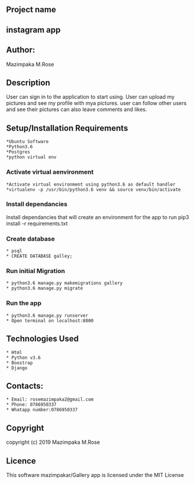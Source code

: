 ## Project name
## instagram app
## Author:
Mazimpaka M.Rose
## Description
User can sign in to the application to start using.
User can upload my pictures and see my profile with mya pictures.
user can follow other users and see their pictures can also leave comments and likes. 

## Setup/Installation Requirements
    *Ubuntu Software
    *Python3.6
    *Postgres
    *python virtual env

### Activate virtual aenvironment
    *Activate virtual environment using python3.6 as default handler
    *virtualenv -p /usr/bin/python3.6 venv && source venv/bin/activate
### Install dependancies
Install dependancies that will create an environment for the app to run pip3 install -r requirements.txt
### Create database 
    * psql
    * CREATE DATABASE galley;
### Run initial Migration
    * python3.6 manage.py makemigrations gallery
    * python3.6 manage.py migrate
### Run the app
    * python3.6 manage.py runserver
    * Open terminal on localhost:8000


## Technologies Used
    * Html
    * Python v3.6
    * Boostrap
    * Django
 

## Contacts:

    * Email: rosemazimpaka2@gmail.com
    * Phone: 0786950337
    * Whatapp number:0786950337


## Copyright
 copyright (c) 2019 Mazimpaka M.Rose

## Licence
 This software mazimpakar/Gallery app is licensed under the MIT License
